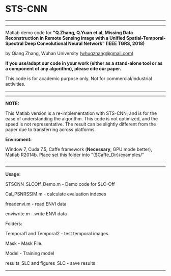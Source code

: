 **STS-CNN**
====
***********************************************************************************************************
***********************************************************************************************************

Matlab demo code for **"Q.Zhang, Q.Yuan et al, Missing Data Reconstruction in Remote Sensing image with
 a Unified Spatial-Temporal-Spectral Deep Convolutional Neural Network" (IEEE TGRS, 2018)**

by Qiang Zhang, Wuhan University (whuqzhang@gmail.com)

**If you use/adapt our code in your work (either as a stand-alone tool or as a component of any algorithm),
please cite our paper.**

This code is for academic purpose only. Not for commercial/industrial activities.

***********************************************************************************************************
***********************************************************************************************************
**NOTE:**

  This Matlab version is a re-implementation with STS-CNN, and is for the ease of understanding the algorithm. 
  This code is not optimized, and the speed is not representative. 
  The result can be slightly different from the paper due to transferring across platforms.


**Enviroment:**

  Window 7, Cuda 7.5, Caffe framework (**Necessary**, GPU mode better), Matlab R2014b. Place set this folder into "($Caffe_Dir)/examples/"
***********************************************************************************************************
***********************************************************************************************************


**Usage:**

STSCNN_SLCOff_Demo.m - Demo code for SLC-Off

Cal_PSNRSSIM.m - calculate evaluation indexes

freadenvi.m - read ENVI data

enviwrite.m - write ENVI data

Folders:

Temporal1 and Temporal2 - test temporal images.

Mask - Mask File.

Model - Training model

results_SLC and figures_SLC - save results

***********************************************************************************************************
